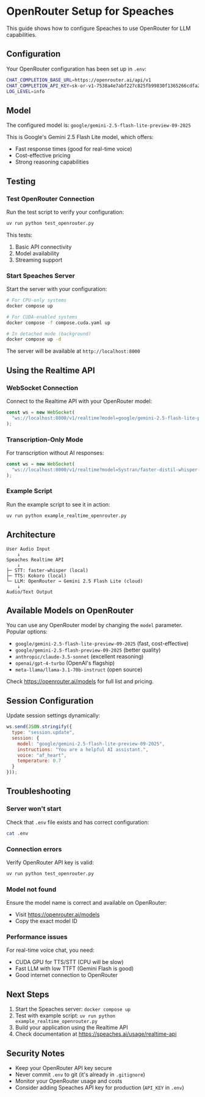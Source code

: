 # OpenRouter Setup for Speaches

This guide shows how to configure Speaches to use OpenRouter for LLM capabilities.

## Configuration

Your OpenRouter configuration has been set up in `.env`:

```bash
CHAT_COMPLETION_BASE_URL=https://openrouter.ai/api/v1
CHAT_COMPLETION_API_KEY=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
LOG_LEVEL=info
```

## Model

The configured model is: `google/gemini-2.5-flash-lite-preview-09-2025`

This is Google's Gemini 2.5 Flash Lite model, which offers:
- Fast response times (good for real-time voice)
- Cost-effective pricing
- Strong reasoning capabilities

## Testing

### Test OpenRouter Connection

Run the test script to verify your configuration:

```bash
uv run python test_openrouter.py
```

This tests:
1. Basic API connectivity
2. Model availability
3. Streaming support

### Start Speaches Server

Start the server with your configuration:

```bash
# For CPU-only systems
docker compose up

# For CUDA-enabled systems
docker compose -f compose.cuda.yaml up

# In detached mode (background)
docker compose up -d
```

The server will be available at `http://localhost:8000`

## Using the Realtime API

### WebSocket Connection

Connect to the Realtime API with your OpenRouter model:

```javascript
const ws = new WebSocket(
  "ws://localhost:8000/v1/realtime?model=google/gemini-2.5-flash-lite-preview-09-2025"
);
```

### Transcription-Only Mode

For transcription without AI responses:

```javascript
const ws = new WebSocket(
  "ws://localhost:8000/v1/realtime?model=Systran/faster-distil-whisper-small.en&intent=transcription"
);
```

### Example Script

Run the example script to see it in action:

```bash
uv run python example_realtime_openrouter.py
```

## Architecture

```
User Audio Input
    ↓
Speaches Realtime API
    ↓
├─ STT: faster-whisper (local)
├─ TTS: Kokoro (local)
└─ LLM: OpenRouter → Gemini 2.5 Flash Lite (cloud)
    ↓
Audio/Text Output
```

## Available Models on OpenRouter

You can use any OpenRouter model by changing the `model` parameter. Popular options:

- `google/gemini-2.5-flash-lite-preview-09-2025` (fast, cost-effective)
- `google/gemini-2.5-flash-preview-09-2025` (better quality)
- `anthropic/claude-3.5-sonnet` (excellent reasoning)
- `openai/gpt-4-turbo` (OpenAI's flagship)
- `meta-llama/llama-3.1-70b-instruct` (open source)

Check https://openrouter.ai/models for full list and pricing.

## Session Configuration

Update session settings dynamically:

```javascript
ws.send(JSON.stringify({
  type: "session.update",
  session: {
    model: "google/gemini-2.5-flash-lite-preview-09-2025",
    instructions: "You are a helpful AI assistant.",
    voice: "af_heart",
    temperature: 0.7
  }
}));
```

## Troubleshooting

### Server won't start

Check that `.env` file exists and has correct configuration:
```bash
cat .env
```

### Connection errors

Verify OpenRouter API key is valid:
```bash
uv run python test_openrouter.py
```

### Model not found

Ensure the model name is correct and available on OpenRouter:
- Visit https://openrouter.ai/models
- Copy the exact model ID

### Performance issues

For real-time voice chat, you need:
- CUDA GPU for TTS/STT (CPU will be slow)
- Fast LLM with low TTFT (Gemini Flash is good)
- Good internet connection to OpenRouter

## Next Steps

1. Start the Speaches server: `docker compose up`
2. Test with example script: `uv run python example_realtime_openrouter.py`
3. Build your application using the Realtime API
4. Check documentation at https://speaches.ai/usage/realtime-api

## Security Notes

- Keep your OpenRouter API key secure
- Never commit `.env` to git (it's already in `.gitignore`)
- Monitor your OpenRouter usage and costs
- Consider adding Speaches API key for production (`API_KEY` in `.env`)

